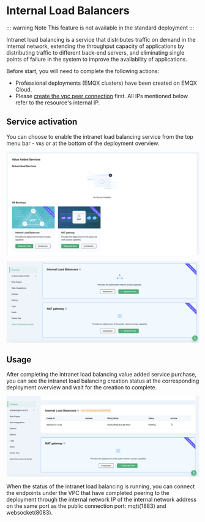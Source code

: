 # Internal Load Balancers

::: warning Note
This feature is not available in the standard deployment
:::

Intranet load balancing is a service that distributes traffic on demand in the internal network, extending the throughput capacity of applications by distributing traffic to different back-end servers, and eliminating single points of failure in the system to improve the availability of applications.

Before start, you will need to complete the following actions:
* Professional deployments (EMQX clusters) have been created on EMQX Cloud.
* Please [create the vpc peer connection](../deployments/vpc_peering.md) first. All IPs mentioned below refer to the resource's internal IP.

## Service activation

You can choose to enable the intranet load balancing service from the top menu bar - `VAS` or at the bottom of the deployment overview.

![vas](./_assets/intro_01.png)

![overview_vas](./_assets/overview_vas.png)


## Usage

After completing the intranet load balancing value added service purchase, you can see the intranet load balancing creation status at the corresponding deployment overview and wait for the creation to complete.

![intranet_lb_info](./_assets/intranet_lb_info.png)

When the status of the intranet load balancing is running, you can connect the endpoints under the VPC that have completed peering to the deployment through the internal network IP of the internal network address on the same port as the public connection port: mqtt(1883) and websocket(8083).